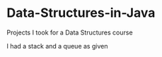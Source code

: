 # Data-Structures-in-Java
Projects I took for a Data Structures course

I had a stack and a queue as given
